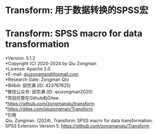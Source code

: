 # Transform: 用于数据转换的SPSS宏    
# Transform: SPSS macro for data transformation    
*Version: 5.1.2    
*Copyright (C) 2020-2024 by Qiu Zongman    
*License: Apache 2.0    
*E-mail: qiuzongman@foxmail.com    
*Research Gate: Zongman Qiu    
*Bilibili: 邱宗满 (ID: 423767625)    
*微信公众号: 邱宗满 (ID: qiuzongman2020)    
*项目托管在Github和Gitee:    
*https://github.com/zongmanqiu/transform    
*https://gitee.com/qiuzongman/Transform    
*引用    
Qiu, Zongman. (2024). Transform: SPSS macro for data transformation. SPSS Extension Version 5. https://github.com/zongmanqiu/Transform
